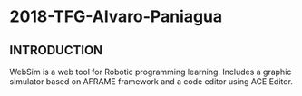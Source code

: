 # 2018-TFG-Alvaro-Paniagua

## INTRODUCTION

WebSim is a web tool for Robotic programming learning. Includes a graphic simulator based on AFRAME framework and a code editor
using ACE Editor.

